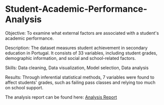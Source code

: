 # Student-Academic-Performance-Analysis

Objective: To examine what external factors are associated with a student's academic performance.

Description: The dataset measures student achievement in secondary education in Portugal. It consists of 33 variables, including student grades, demographic information, and social and school-related factors.

Skills: Data cleaning, Data visualization, Model selection, Data analysis

Results: Through inferential statistical methods, 7 variables were found to affect students' grades, such as failing pass classes and relying too much on school support.

The analysis report can be found here:
[Analysis Report](https://github.com/schoi01/Student-Academic-Performance-Analysis/blob/main/Student%20Academic%20Performance%20Analysis%20Report.pdf)
